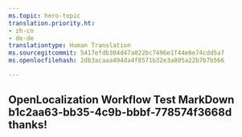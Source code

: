 ```yaml
---
ms.topic: hero-topic
translation.priority.ht:
- zh-cn
- de-de
translationtype: Human Translation
ms.sourcegitcommit: 5417efdb304d47a022bc7496e1f44e6e74cdd5a7
ms.openlocfilehash: 2db3acaaa494da4f8571b32e3a805a22b7b7b566

---
```

## OpenLocalization Workflow Test MarkDown b1c2aa63-bb35-4c9b-bbbf-778574f3668d thanks!



<!--HONumber=Aug16_HO3-->


